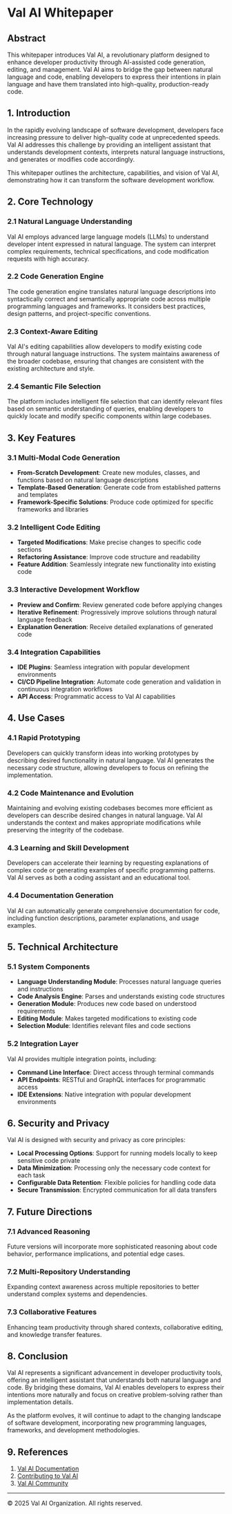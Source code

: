 # Val AI Whitepaper

## Abstract

This whitepaper introduces Val AI, a revolutionary platform designed to enhance developer productivity through AI-assisted code generation, editing, and management. Val AI aims to bridge the gap between natural language and code, enabling developers to express their intentions in plain language and have them translated into high-quality, production-ready code.

## 1. Introduction

In the rapidly evolving landscape of software development, developers face increasing pressure to deliver high-quality code at unprecedented speeds. Val AI addresses this challenge by providing an intelligent assistant that understands development contexts, interprets natural language instructions, and generates or modifies code accordingly.

This whitepaper outlines the architecture, capabilities, and vision of Val AI, demonstrating how it can transform the software development workflow.

## 2. Core Technology

### 2.1 Natural Language Understanding

Val AI employs advanced large language models (LLMs) to understand developer intent expressed in natural language. The system can interpret complex requirements, technical specifications, and code modification requests with high accuracy.

### 2.2 Code Generation Engine

The code generation engine translates natural language descriptions into syntactically correct and semantically appropriate code across multiple programming languages and frameworks. It considers best practices, design patterns, and project-specific conventions.

### 2.3 Context-Aware Editing

Val AI's editing capabilities allow developers to modify existing code through natural language instructions. The system maintains awareness of the broader codebase, ensuring that changes are consistent with the existing architecture and style.

### 2.4 Semantic File Selection

The platform includes intelligent file selection that can identify relevant files based on semantic understanding of queries, enabling developers to quickly locate and modify specific components within large codebases.

## 3. Key Features

### 3.1 Multi-Modal Code Generation

- **From-Scratch Development**: Create new modules, classes, and functions based on natural language descriptions
- **Template-Based Generation**: Generate code from established patterns and templates
- **Framework-Specific Solutions**: Produce code optimized for specific frameworks and libraries

### 3.2 Intelligent Code Editing

- **Targeted Modifications**: Make precise changes to specific code sections
- **Refactoring Assistance**: Improve code structure and readability
- **Feature Addition**: Seamlessly integrate new functionality into existing code

### 3.3 Interactive Development Workflow

- **Preview and Confirm**: Review generated code before applying changes
- **Iterative Refinement**: Progressively improve solutions through natural language feedback
- **Explanation Generation**: Receive detailed explanations of generated code

### 3.4 Integration Capabilities

- **IDE Plugins**: Seamless integration with popular development environments
- **CI/CD Pipeline Integration**: Automate code generation and validation in continuous integration workflows
- **API Access**: Programmatic access to Val AI capabilities

## 4. Use Cases

### 4.1 Rapid Prototyping

Developers can quickly transform ideas into working prototypes by describing desired functionality in natural language. Val AI generates the necessary code structure, allowing developers to focus on refining the implementation.

### 4.2 Code Maintenance and Evolution

Maintaining and evolving existing codebases becomes more efficient as developers can describe desired changes in natural language. Val AI understands the context and makes appropriate modifications while preserving the integrity of the codebase.

### 4.3 Learning and Skill Development

Developers can accelerate their learning by requesting explanations of complex code or generating examples of specific programming patterns. Val AI serves as both a coding assistant and an educational tool.

### 4.4 Documentation Generation

Val AI can automatically generate comprehensive documentation for code, including function descriptions, parameter explanations, and usage examples.

## 5. Technical Architecture

### 5.1 System Components

- **Language Understanding Module**: Processes natural language queries and instructions
- **Code Analysis Engine**: Parses and understands existing code structures
- **Generation Module**: Produces new code based on understood requirements
- **Editing Module**: Makes targeted modifications to existing code
- **Selection Module**: Identifies relevant files and code sections

### 5.2 Integration Layer

Val AI provides multiple integration points, including:

- **Command Line Interface**: Direct access through terminal commands
- **API Endpoints**: RESTful and GraphQL interfaces for programmatic access
- **IDE Extensions**: Native integration with popular development environments

## 6. Security and Privacy

Val AI is designed with security and privacy as core principles:

- **Local Processing Options**: Support for running models locally to keep sensitive code private
- **Data Minimization**: Processing only the necessary code context for each task
- **Configurable Data Retention**: Flexible policies for handling code data
- **Secure Transmission**: Encrypted communication for all data transfers

## 7. Future Directions

### 7.1 Advanced Reasoning

Future versions will incorporate more sophisticated reasoning about code behavior, performance implications, and potential edge cases.

### 7.2 Multi-Repository Understanding

Expanding context awareness across multiple repositories to better understand complex systems and dependencies.

### 7.3 Collaborative Features

Enhancing team productivity through shared contexts, collaborative editing, and knowledge transfer features.

## 8. Conclusion

Val AI represents a significant advancement in developer productivity tools, offering an intelligent assistant that understands both natural language and code. By bridging these domains, Val AI enables developers to express their intentions more naturally and focus on creative problem-solving rather than implementation details.

As the platform evolves, it will continue to adapt to the changing landscape of software development, incorporating new programming languages, frameworks, and development methodologies.

## 9. References

1. [Val AI Documentation](https://docs.val-ai.com)
2. [Contributing to Val AI](https://github.com/val-ai/val/blob/main/CONTRIBUTING.md)
3. [Val AI Community](https://discord.gg/val-ai-941362322000203776)

---

© 2025 Val AI Organization. All rights reserved.
